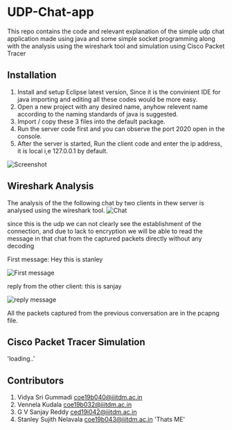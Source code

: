 # UDP-Chat-app
This repo contains the code and relevant explanation of the simple udp chat application made using java and some simple socket programming along with the analysis using the wireshark tool and simulation using Cisco Packet Tracer

## Installation
1. Install and setup Eclipse latest version, Since it is the convinient IDE for java importing and editing all these codes would be more easy.
2. Open a new project with any desired name, anyhow relevent name according to the naming standards of java is suggested.
3. Import / copy these 3 files into the default package.
4. Run the server code first and you can observe the port 2020 open in the console.
5. After the server is started, Run the client code and enter the ip address, it is local i,e 127.0.0.1 by default.

![Screenshot](https://github.com/Stanley-Sujith-Nelavala/UDP-Chat-app/blob/main/gh.png)

## Wireshark Analysis 
The analysis of the the following chat by two clients in thew server is analysed using the wireshark tool.
![Chat](https://github.com/Stanley-Sujith-Nelavala/UDP-Chat-app/blob/main/Screenshot%20(9).png)
 
 since this is the udp we can not clearly see the establishment of the connection, and due to lack to encryption we will be able to read the message in that chat from the captured packets directly without any decoding
 
 First message: Hey this is stanley
 
 ![First message](https://github.com/Stanley-Sujith-Nelavala/UDP-Chat-app/blob/main/Screenshot%20(7).png)
 
 reply from the other client: this is sanjay
 
 ![reply message](https://github.com/Stanley-Sujith-Nelavala/UDP-Chat-app/blob/main/Screenshot%20(8).png)

 All the packets captured from the previous conversation are in the pcapng file.

## Cisco Packet Tracer Simulation
'loading..'

## Contributors
1. Vidya Sri Gummadi [coe19b040@iiitdm.ac.in](coe19b040@iiitdm.ac.in)
2. Vennela Kudala [coe19b032@iiitdm.ac.in](coe19b032@iiitdm.ac.in)
3. G V Sanjay Reddy [ced19i042@iiitdm.ac.in](coed9i042@iiitdm.ac.in)
4. Stanley Sujith Nelavala [coe19b043@iiitdm.ac.in](coe19b043@iiitdm.ac.in) 'Thats ME'
